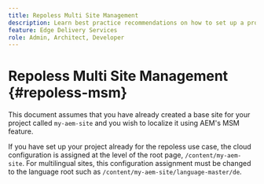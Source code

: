 ```yaml
---
title: Repoless Multi Site Management
description: Learn best practice recommendations on how to set up a project with multilingual sites leveraging a single code base in a repoless manner.
feature: Edge Delivery Services
role: Admin, Architect, Developer
---
```


# Repoless Multi Site Management {#repoless-msm}

This document assumes that you have already created a base site for your project called `my-aem-site` and you wish to localize it using AEM's MSM feature.

If you have set up your project already for the repoless use case, the cloud configuration is assigned at the level of the root page, `/content/my-aem-site`. For multilingual sites, this configuration assignment must be changed to the language root such as `/content/my-aem-site/language-master/de`.
